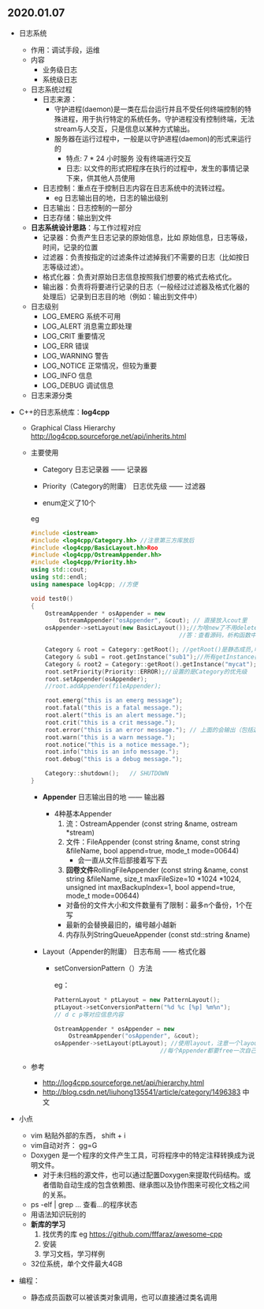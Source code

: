 ## 2020.01.07

+ 日志系统

  + 作用：调试手段，运维
  + 内容
    + 业务级日志
    + 系统级日志
  + 日志系统过程
    + 日志来源：
      + 守护进程(daemon)是一类在后台运行并且不受任何终端控制的特殊进程，用于执行特定的系统任务。守护进程没有控制终端，无法stream与人交互，只是信息以某种方式输出。
      + 服务器在运行过程中，一般是以守护进程(daemon)的形式来运行的
        + 特点: 7 * 24 小时服务   没有终端进行交互
        + 日志:  以文件的形式把程序在执行的过程中，发生的事情记录下来，供其他人员使用
    + 日志控制：重点在于控制日志内容在日志系统中的流转过程。
      + eg 日志输出目的地，日志的输出级别
    + 日志输出：日志控制的一部分
    + 日志存储：输出到文件
  + **日志系统设计思路**：与工作过程对应
    + 记录器：负责产生日志记录的原始信息，比如 原始信息，日志等级，时间，记录的位置
    + 过滤器：负责按指定的过滤条件过滤掉我们不需要的日志（比如按日志等级过滤）。
    + 格式化器：负责对原始日志信息按照我们想要的格式去格式化。
    + 输出器：负责将将要进行记录的日志（一般经过过滤器及格式化器的处理后）记录到日志目的地（例如：输出到文件中）
  + 日志级别
    + LOG_EMERG 系统不可用
    + LOG_ALERT 消息需立即处理
    + LOG_CRIT 重要情况
    + LOG_ERR 错误
    + LOG_WARNING 警告
    + LOG_NOTICE 正常情况，但较为重要
    + LOG_INFO 信息
    + LOG_DEBUG 调试信息
  + 日志来源分类

+ C++的日志系统库：**log4cpp** 

  + Graphical Class Hierarchy  http://log4cpp.sourceforge.net/api/inherits.html

  + 主要使用

    + Category 日志记录器 —— 记录器

    +  Priority（Category的附庸） 日志优先级 —— 过滤器

      + enum定义了10个

      eg

    ```C++
    #include <iostream>
    #include <log4cpp/Category.hh> //注意第三方库放后
    #include <log4cpp/BasicLayout.hh>Roo
    #include <log4cpp/OstreamAppender.hh>
    #include <log4cpp/Priority.hh>
    using std::cout;
    using std::endl;
    using namespace log4cpp; //方便
    
    void test0()
    {
    	OstreamAppender * osAppender = new 
    		OstreamAppender("osAppender", &cout); // 直接放入cout里
    	osAppender->setLayout(new BasicLayout());//为啥new了不用delete？？？
        									  //答：查看源码，析构函数中使用close()方法
    
    	Category & root = Category::getRoot(); //getRoot()是静态成员,唯一，可以理解为单例模式
        Category & sub1 = root.getInstance("sub1");//所有getInstance都是root的继承，可以继续继承
        Category & root2 = Category::getRoot().getInstance("mycat");
    	root.setPriority(Priority::ERROR);//设置的是Category的优先级
    	root.setAppender(osAppender);
        //root.addAppender(fileAppender);
    
    	root.emerg("this is an emerg message");
    	root.fatal("this is a fatal message.");
    	root.alert("this is an alert message.");
    	root.crit("this is a crit message.");
    	root.error("this is an error message."); // 上面的会输出（包括这条）
    	root.warn("this is a warn message.");
    	root.notice("this is a notice message.");
    	root.info("this is an info message.");
    	root.debug("this is a debug message.");
    
    	Category::shutdown();   // SHUTDOWN
    }
    ```

    

    + **Appender** 日志输出目的地 —— 输出器

      + 4种基本Appender
        1.  流：OstreamAppender (const string &name, ostream *stream)
        2. 文件：FileAppender (const string &name, const string &fileName, bool append=true, mode_t mode=00644)
           + 会一直从文件后部接着写下去
        3.  **回卷文件**RollingFileAppender (const string &name, const string &fileName, size_t maxFileSize=10 *1024 *1024, unsigned int maxBackupIndex=1, bool append=true, mode_t mode=00644)
           + 对备份的文件大小和文件数量有了限制：最多n个备份，1个在写
           + 最新的会替换最旧的，编号越小越新
        4.  内存队列StringQueueAppender (const std::string &name)

    + Layout（Appender的附庸） 日志布局 —— 格式化器

      + setConversionPattern（）方法

        eg：

        ```C++
        PatternLayout * ptLayout = new PatternLayout();
        ptLayout->setConversionPattern("%d %c [%p] %m%n"); 
        // d c p等对应信息内容
        
        OstreamAppender * osAppender = new 
        	OstreamAppender("osAppender", &cout);
        osAppender->setLayout(ptLayout); //使用layout，注意一个layout对一个Appender
        							  //每个Appender都要free一次自己的layout
        ```

  + 参考

    + http://log4cpp.sourceforge.net/api/hierarchy.html
    + http://blog.csdn.net/liuhong135541/article/category/1496383  中文

+ 小点
  + vim 粘贴外部的东西， shift + i
  + vim自动对齐： gg=G 
  + Doxygen 是一个程序的文件产生工具，可将程序中的特定注释转换成为说明文件。
    + 对于未归档的源文件，也可以通过配置Doxygen来提取代码结构。或者借助自动生成的包含依赖图、继承图以及协作图来可视化文档之间的关系。
  + ps -elf | grep ...       查看...的程序状态
  + 用语法知识玩别的
  + **新库的学习** 
    1. 找优秀的库 eg https://github.com/fffaraz/awesome-cpp
    2. 安装
    3. 学习文档，学习样例
  + 32位系统，单个文件最大4GB
+ 编程：
  + 静态成员函数可以被该类对象调用，也可以直接通过类名调用